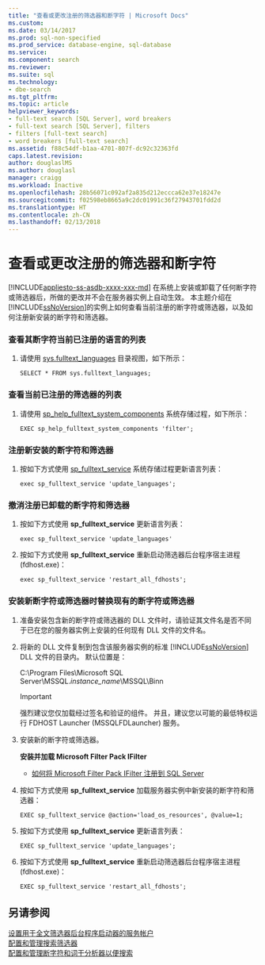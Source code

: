 ```yaml
---
title: "查看或更改注册的筛选器和断字符 | Microsoft Docs"
ms.custom: 
ms.date: 03/14/2017
ms.prod: sql-non-specified
ms.prod_service: database-engine, sql-database
ms.service: 
ms.component: search
ms.reviewer: 
ms.suite: sql
ms.technology:
- dbe-search
ms.tgt_pltfrm: 
ms.topic: article
helpviewer_keywords:
- full-text search [SQL Server], word breakers
- full-text search [SQL Server], filters
- filters [full-text search]
- word breakers [full-text search]
ms.assetid: f88c54df-b1aa-4701-807f-dc92c32363fd
caps.latest.revision: 
author: douglaslMS
ms.author: douglasl
manager: craigg
ms.workload: Inactive
ms.openlocfilehash: 28b56071c092af2a835d212eccca62e37e18247e
ms.sourcegitcommit: f02598eb8665a9c2dc01991c36f27943701fdd2d
ms.translationtype: HT
ms.contentlocale: zh-CN
ms.lasthandoff: 02/13/2018
---
```

# <a name="view-or-change-registered-filters-and-word-breakers"></a>查看或更改注册的筛选器和断字符
[!INCLUDE[appliesto-ss-asdb-xxxx-xxx-md](../../includes/appliesto-ss-asdb-xxxx-xxx-md.md)]
在系统上安装或卸载了任何断字符或筛选器后，所做的更改并不会在服务器实例上自动生效。 本主题介绍在 [!INCLUDE[ssNoVersion](../../includes/ssnoversion-md.md)]的实例上如何查看当前注册的断字符或筛选器，以及如何注册新安装的断字符和筛选器。  
  
### <a name="to-view-a-list-of-languages-whose-word-breakers-are-currently-registered"></a>查看其断字符当前已注册的语言的列表  
  
1.  请使用 [sys.fulltext_languages](../../relational-databases/system-catalog-views/sys-fulltext-languages-transact-sql.md) 目录视图，如下所示：  
  
    ```  
    SELECT * FROM sys.fulltext_languages;   
    ```  
  
### <a name="to-view-a-list-of-the-filters-that-are-currently-registered"></a>查看当前已注册的筛选器的列表  
  
1.  请使用 [sp_help_fulltext_system_components](../../relational-databases/system-stored-procedures/sp-help-fulltext-system-components-transact-sql.md) 系统存储过程，如下所示：  
  
    ```  
    EXEC sp_help_fulltext_system_components 'filter';    
    ```  
  
### <a name="to-register-newly-installed-word-breakers-and-filters"></a>注册新安装的断字符和筛选器  
  
1.  按如下方式使用 [sp_fulltext_service](../../relational-databases/system-stored-procedures/sp-fulltext-service-transact-sql.md) 系统存储过程更新语言列表：  
  
    ```  
    exec sp_fulltext_service 'update_languages';   
    ```  
  
### <a name="to-unregister-uninstalled-word-breakers-and-filters"></a>撤消注册已卸载的断字符和筛选器  
  
1.  按如下方式使用 **sp_fulltext_service** 更新语言列表：  
  
    ```  
    exec sp_fulltext_service 'update_languages'  
    ```  
  
2.  按如下方式使用 **sp_fulltext_service** 重新启动筛选器后台程序宿主进程 (fdhost.exe)：  
  
    ```  
    exec sp_fulltext_service 'restart_all_fdhosts';  
    ```  
  
### <a name="to-replace-existing-word-breakers-or-filters-when-installing-new-ones"></a>安装新断字符或筛选器时替换现有的断字符或筛选器  
  
1.  准备安装包含新的断字符或筛选器的 DLL 文件时，请验证其文件名是否不同于已在您的服务器实例上安装的任何现有 DLL 文件的文件名。  
  
2.  将新的 DLL 文件复制到包含该服务器实例的标准 [!INCLUDE[ssNoVersion](../../includes/ssnoversion-md.md)] DLL 文件的目录内。 默认位置是：  
  
     C:\Program Files\Microsoft SQL Server\MSSQL.*instance_name*\MSSQL\Binn  
  
    > [!IMPORTANT]  
    >  强烈建议您仅加载经过签名和验证的组件。 并且，建议您以可能的最低特权运行 FDHOST Launcher (MSSQLFDLauncher) 服务。  
  
3.  安装新的断字符或筛选器。  
  
     **安装并加载 Microsoft Filter Pack IFilter**  
  
    -   [如何将 Microsoft Filter Pack IFilter 注册到 SQL Server](http://go.microsoft.com/fwlink/?LinkId=130439)  
  
4.  按如下方式使用 **sp_fulltext_service** 加载服务器实例中新安装的断字符和筛选器：  
  
    ```  
    EXEC sp_fulltext_service @action='load_os_resources', @value=1;  
    ```  
  
5.  按如下方式使用 **sp_fulltext_service** 更新语言列表：  
  
    ```  
    EXEC sp_fulltext_service 'update_languages';  
    ```  
  
6.  按如下方式使用 **sp_fulltext_service** 重新启动筛选器后台程序宿主进程 (fdhost.exe)：  
  
    ```  
    EXEC sp_fulltext_service 'restart_all_fdhosts';   
    ```  
  
## <a name="see-also"></a>另请参阅  
 [设置用于全文筛选器后台程序启动器的服务帐户](../../relational-databases/search/set-the-service-account-for-the-full-text-filter-daemon-launcher.md)   
 [配置和管理搜索筛选器](../../relational-databases/search/configure-and-manage-filters-for-search.md)   
 [配置和管理断字符和词干分析器以便搜索](../../relational-databases/search/configure-and-manage-word-breakers-and-stemmers-for-search.md)  
  
  
